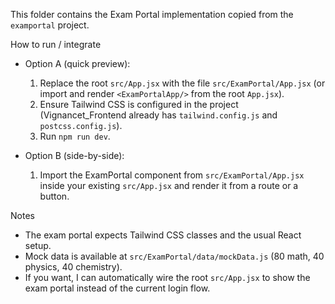 This folder contains the Exam Portal implementation copied from the `examportal` project.

How to run / integrate

- Option A (quick preview):
  1. Replace the root `src/App.jsx` with the file `src/ExamPortal/App.jsx` (or import and render `<ExamPortalApp/>` from the root `App.jsx`).
  2. Ensure Tailwind CSS is configured in the project (Vignancet_Frontend already has `tailwind.config.js` and `postcss.config.js`).
  3. Run `npm run dev`.

- Option B (side-by-side):
  1. Import the ExamPortal component from `src/ExamPortal/App.jsx` inside your existing `src/App.jsx` and render it from a route or a button.

Notes
- The exam portal expects Tailwind CSS classes and the usual React setup.
- Mock data is available at `src/ExamPortal/data/mockData.js` (80 math, 40 physics, 40 chemistry).
- If you want, I can automatically wire the root `src/App.jsx` to show the exam portal instead of the current login flow.
